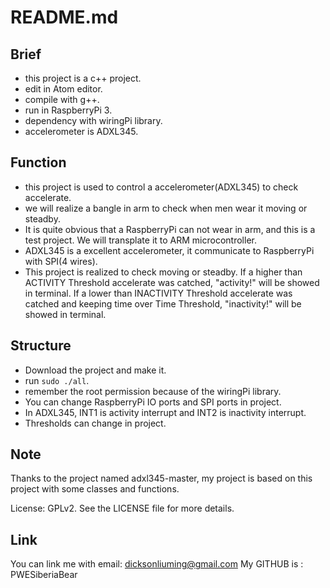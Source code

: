 # README.md

## Brief

- this project is a c++ project.
- edit in Atom editor.
- compile with g++.
- run in RaspberryPi 3.
- dependency with wiringPi library.
- accelerometer is ADXL345.

## Function

- this project is used to control a accelerometer(ADXL345) to check accelerate.
- we will realize a bangle in arm to check when men wear it moving or steadby.
- It is quite obvious that a RaspberryPi can not wear in arm, and this is a test project. We will transplate it to ARM microcontroller.
- ADXL345 is a excellent accelerometer, it communicate to RaspberryPi with SPI(4 wires).
- This project is realized to check moving or steadby. If a higher than ACTIVITY Threshold accelerate was catched, "activity!" will be showed in terminal. If a lower than INACTIVITY Threshold accelerate was catched and keeping time over Time Threshold, "inactivity!" will be showed in terminal.

## Structure

- Download the project and make it.
- run `sudo ./all`.
- remember the root permission because of the wiringPi library.
- You can change RaspberryPi IO ports and SPI ports in project.
- In ADXL345, INT1 is activity interrupt and INT2 is inactivity interrupt.
- Thresholds can change in project.

## Note

Thanks to the project named adxl345-master, my project is based on this project with some classes and functions.

License: GPLv2. See the LICENSE file for more details.
## Link

You can link me with email: dicksonliuming@gmail.com
My GITHUB is : PWESiberiaBear
